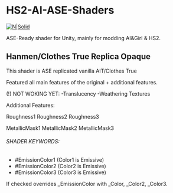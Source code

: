 # HS2-AI-ASE-Shaders
[![N|Solid](http://amplify.pt/wp-content/uploads/2016/08/icon_precise_v1_90.png)](http://amplify.pt/unity/amplify-shader-editor/)

ASE-Ready shader for Unity, mainly for modding AI&Girl & HS2.


## Hanmen/Clothes True Replica Opaque
This shader is ASE replicated vanilla AIT/Clothes True

Featured all main features of the original + additional features.

(!) NOT WOKING YET:
-Translucency
-Weathering Textures

Additional Features:

Roughness1
Roughness2
Roughness3

MetallicMask1
MetallicMask2
MetallicMask3

###### SHADER KEYWORDS:
- #EmissionColor1 (Color1 is Emissive)
- #EmissionColor2 (Color2 is Emissive)
- #EmissionColor3 (Color3 is Emissive)
 
If checked overrides _EmissionColor with _Color, _Color2, _Color3. 
